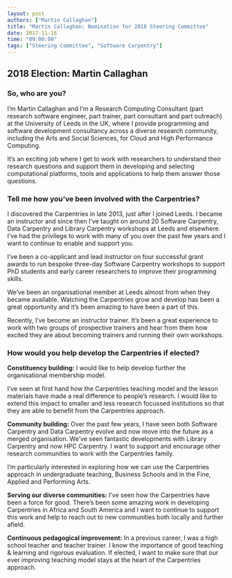 ```yaml
---
layout: post
authors: ["Martin Callaghan"]
title: "Martin Callaghan: Nomination for 2018 Steering Committee"
date: 2017-11-16
time: "09:00:00"
tags: ["Steering Committee", "Software Carpentry"]
---
```


## 2018 Election: Martin Callaghan

### So, who are you?

I’m Martin Callaghan and I’m a Research Computing Consultant (part research software engineer, part trainer,
part consultant and part outreach) at the University of Leeds in the UK, where I provide programming and software
development consultancy across a diverse research community, including the Arts and Social Sciences,
for Cloud and High Performance Computing.

It’s an exciting job where I get to work with researchers to understand their research questions and support
them in developing and selecting computational platforms, tools and applications to help them answer those questions.

### Tell me how you’ve been involved with the Carpentries?

I discovered the Carpentries in late 2013, just after I joined Leeds. I became an instructor and since then I’ve taught
on around 20 Software Carpentry, Data Carpentry and Library Carpentry workshops at Leeds and elsewhere. I’ve had the
privilege to work with many of you over the past few years and I want to continue to enable and support you.

I’ve been a co-applicant and lead instructor on four successful grant awards to run bespoke three-day Software Carpentry 
workshops to support PhD students and early career researchers to improve their programming skills.

We’ve been an organisational member at Leeds almost from when they became available. Watching the Carpentries grow
and develop has been a great opportunity and it’s been amazing to have been a part of this.

Recently, I’ve become an instructor trainer. It’s been a great experience to work with two groups of prospective
trainers and hear from them how excited they are about becoming trainers and running their own workshops.

### How would you help develop the Carpentries if elected?

**Constituency building:** I would like to help develop further the organisational membership model. 

I’ve seen at first hand how the Carpentries teaching model and the lesson materials have made a real difference to 
people’s research. I would like to extend this impact to smaller and less research focussed institutions so that they 
are able to benefit from the Carpentries approach.

**Community building:** Over the past few years, I have seen both Software Carpentry and Data Carpentry evolve 
and now move into the future as a merged organisation. We’ve seen fantastic developments with Library Carpentry and now HPC Carpentry. 
I want to support and encourage other research communities to work with the Carpentries family.

I’m particularly interested in exploring how we can use the Carpentries approach in undergraduate teaching, Business Schools and 
in the Fine, Applied and Performing Arts.

**Serving our diverse communities:** I’ve seen how the Carpentries have been a force for good. There’s been some amazing work 
in developing Carpentries in Africa and South America and I want to continue to support this work and help to reach out to new 
communities both locally and further afield.

**Continuous pedagogical improvement:** In a previous career, I was a high school teacher and teacher trainer. I know the importance 
of good teaching & learning and rigorous evaluation. If elected, I want to make sure that our ever improving teaching model stays at 
the heart of the Carpentries approach.

